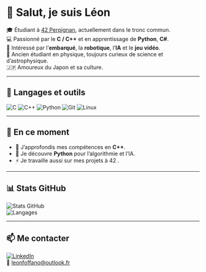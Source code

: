 # 👋 Salut, je suis Léon

🎓 Étudiant à [42 Perpignan](https://42.fr/), actuellement dans le tronc commun.  
💻 Passionné par le **C / C++** et en apprentissage de **Python**, **C#**.  
🤖 Intéressé par l’**embarqué**, la **robotique**, l’**IA** et le **jeu vidéo**.  
🌌 Ancien étudiant en physique, toujours curieux de science et d’astrophysique.  
🇯🇵 Amoureux du Japon et sa culture.  

---

## 🔧 Langages et outils
![C](https://img.shields.io/badge/C-A8B9CC?style=for-the-badge&logo=c&logoColor=white)
![C++](https://img.shields.io/badge/C++-00599C?style=for-the-badge&logo=cplusplus&logoColor=white)
![Python](https://img.shields.io/badge/Python-3776AB?style=for-the-badge&logo=python&logoColor=white)
![Git](https://img.shields.io/badge/Git-F05032?style=for-the-badge&logo=git&logoColor=white)
![Linux](https://img.shields.io/badge/Linux-FCC624?style=for-the-badge&logo=linux&logoColor=black)

---

## 🚀 En ce moment
- 🌱 J’approfondis mes compétences en **C++**.  
- 🔭 Je découvre **Python** pour l’algorithmie et l’IA.  
- ⚡ Je travaille aussi sur mes projets à 42 .  

---

## 📊 Stats GitHub
![Stats GitHub](https://github-readme-stats.vercel.app/api?username=Zoldinn&show_icons=true&theme=tokyonight)  
![Langages](https://github-readme-stats.vercel.app/api/top-langs/?username=Zoldinn&layout=compact&theme=tokyonight)

---

## 📫 Me contacter
[![LinkedIn](https://img.shields.io/badge/LinkedIn-blue?style=for-the-badge&logo=linkedin)](www.linkedin.com/in/lefoffan)  
📧 <a href="mailto:&#108;&#101;&#111;&#110;&#102;&#111;&#102;&#102;&#97;&#110;&#111;&#64;&#111;&#117;&#116;&#108;&#111;&#111;&#107;&#46;&#102;&#114;">&#108;&#101;&#111;&#110;&#102;&#111;&#102;&#102;&#97;&#110;&#111;&#64;&#111;&#117;&#116;&#108;&#111;&#111;&#107;&#46;&#102;&#114;</a>

